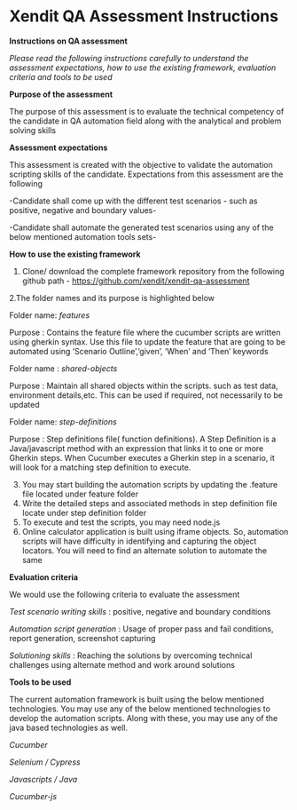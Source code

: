 
# Xendit QA Assessment Instructions
**Instructions on QA assessment**

*Please read the following instructions carefully to understand the assessment expectations, how to use the existing framework, evaluation criteria and tools to be used*

**Purpose of the assessment**

The purpose of this assessment is to evaluate the technical competency of the candidate in QA automation field along with the analytical and problem solving skills

**Assessment expectations**

This assessment is created with the objective to validate the automation scripting skills of the candidate. Expectations from this assessment are the following

-Candidate shall come up with the different test scenarios - such as positive, negative and boundary values-

-Candidate shall automate the generated test scenarios using any of the below mentioned automation tools sets-

**How to use the existing framework**

1. Clone/ download the complete framework repository from the following github path - https://github.com/xendit/xendit-qa-assessment

2.The folder names and its purpose is highlighted below

Folder name: *features*

Purpose : Contains the feature file where the cucumber scripts are written using gherkin syntax. Use this file to update the feature that are going to be automated using ‘Scenario Outline’,’given’, ‘When’ and ‘Then’ keywords

Folder name : *shared-objects*

Purpose : Maintain all shared objects within the scripts. such as test data, environment details,etc. This can be used if required, not necessarily to be updated 

 Folder name: *step-definitions*
 
Purpose : Step definitions file( function definitions). A Step Definition is a Java/javascript method with an expression that links it to one or more Gherkin steps. When Cucumber executes a Gherkin step in a scenario, it will look for a matching step definition to execute.
	
3. You may start building the automation scripts by updating the .feature file located under feature folder
4. Write the detailed steps and associated methods in step definition file locate under step definition folder
5. To execute and test the scripts, you may need node.js
6. Online calculator application is built using iframe objects. So, automation scripts will have difficulty in identifying and capturing the object locators. You will need to find an alternate solution to automate the same

**Evaluation criteria**
	
We would use the following criteria to evaluate the assessment

*Test scenario writing skills* : positive, negative and boundary conditions

*Automation script generation* : Usage of proper pass and fail conditions, report generation, screenshot capturing

*Solutioning skills* : Reaching the solutions by overcoming technical challenges using alternate method and work around solutions

**Tools to be used**
	
The current automation framework is built using the below mentioned technologies. You may use any of the below mentioned technologies to develop the automation scripts. Along with these, you may use any of the java based technologies as well.

*Cucumber*

*Selenium / Cypress*

*Javascripts / Java*

*Cucumber-js*
